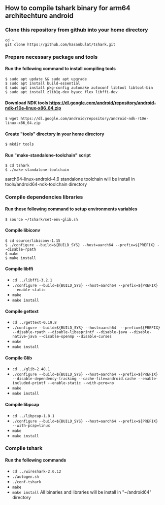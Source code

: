 ## How to compile tshark binary for arm64 architechture android

### Clone this repository from github into your home directory
	cd ~
	git clone https://github.com/hasanbulat/tshark.git

### Prepare necessary package and tools
#### Run the following command to install compiling tools
	$ sudo apt update && sudo apt upgrade
	$ sudo apt install build-essential
	$ sudo apt install pkg-config automake autoconf libtool libtool-bin
	$ sudo apt install zlib1g-dev byacc flex libffi-dev

#### Download NDK tools https://dl.google.com/android/repository/android-ndk-r10e-linux-x86_64.zip
	$ wget https://dl.google.com/android/repository/android-ndk-r10e-linux-x86_64.zip

#### Create "tools" directory in your home directory
	$ mkdir tools

#### Run "make-standalone-toolchain" script
	$ cd tshark
	$ ./make-standalone-toolchain
aarch64-linux-android-4.9 standalone toolchain will be install in tools/android64-ndk-toolchain directory

### Compile dependencies libraries
#### Run these following command to setup environments variables
	$ source ~/tshark/set-env-glib.sh

#### Compile libiconv
	$ cd source/libiconv-1.15
	$ ./configure --build=${BUILD_SYS} --host=aarch64 --prefix=${PREFIX} --disable-rpath
	$ make
	$ make install

#### Compile libffi
- `cd ../libffi-3.2.1`
- `./configure --build=${BUILD_SYS} --host=aarch64 --prefix=${PREFIX} --enable-static`
- `make`
- `make install`

#### Compile gettext
- `cd ../gettext-0.19.8`
- `./configure --build=${BUILD_SYS} --host=aarch64  --prefix=${PREFIX} --disable-rpath --disable-libasprintf --disable-java --disable-native-java --disable-openmp --disable-curses`
- `make`
- `make install`

#### Compile Glib
- `cd ../glib-2.48.1`
- `./configure --build=${BUILD_SYS} --host=aarch64 --prefix=${PREFIX} --disable-dependency-tracking --cache-file=android.cache --enable-included-printf --enable-static --with-pcre=no`
- `make`
- `make install`

#### Compile libpcap
- `cd ../libpcap-1.8.1`
- `./configure --build=${BUILD_SYS} --host=aarch64 --prefix=${PREFIX} --with-pcap=linux`
- `make`
- `make install`
	
### Compile tshark
#### Run the following commands
- `cd ../wireshark-2.0.12`
- `./autogen.sh`
- `./conf-tshark`
- `make`
- `make install`
All binaries and libraries will be install in "~/android64" directory

